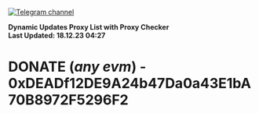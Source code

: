 [![Telegram channel](https://img.shields.io/endpoint?url=https://runkit.io/damiankrawczyk/telegram-badge/branches/master?url=https://t.me/n4z4v0d)](https://t.me/n4z4v0d) 

**Dynamic Updates Proxy List with Proxy Checker**  
**Last Updated: 18.12.23 04:27**

# DONATE (_any evm_) - 0xDEADf12DE9A24b47Da0a43E1bA70B8972F5296F2
